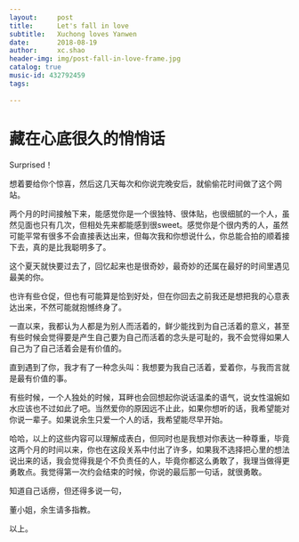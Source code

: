 ```yaml
---
layout:     post
title:      Let's fall in love 
subtitle:   Xuchong loves Yanwen
date:       2018-08-19
author:     xc.shao
header-img: img/post-fall-in-love-frame.jpg
catalog: true
music-id: 432792459
tags:
    
---
```

# 藏在心底很久的悄悄话

Surprised！

想着要给你个惊喜，然后这几天每次和你说完晚安后，就偷偷花时间做了这个网站。

两个月的时间接触下来，能感觉你是一个很独特、很体贴，也很细腻的一个人，虽然见面也只有几次，但相处先来都能感到很sweet。感觉你是个很内秀的人，虽然可能平常有很多不会直接表达出来，但每次我和你想说什么，你总能合拍的顺着接下去，真的是比我聪明多了。

这个夏天就快要过去了，回忆起来也是很奇妙，最奇妙的还属在最好的时间里遇见最美的你。

也许有些仓促，但也有可能算是恰到好处，但在你回去之前我还是想把我的心意表达出来，不然可能就抱憾终身了。

一直以来，我都认为人都是为别人而活着的，鲜少能找到为自己活着的意义，甚至有些时候会觉得要是产生自己要为自己而活着的念头是可耻的，我不会觉得如果人自己为了自己活着会是有价值的。

直到遇到了你，我才有了一种念头叫：我想要为我自己活着，爱着你，与我而言就是最有价值的事。

有些时候，一个人独处的时候，耳畔也会回想起你说话温柔的语气，说女性温婉如水应该也不过如此了吧。当然爱你的原因远不止此，如果你想听的话，我希望能对你说一辈子。如果说余生只爱一个人的话，我希望能尽早开始。

哈哈，以上的这些内容可以理解成表白，但同时也是我想对你表达一种尊重，毕竟这两个月的时间以来，你也在这段关系中付出了许多，如果我不选择把心里的想法说出来的话，我会觉得我是个不负责任的人，毕竟你都这么勇敢了，我理当做得更勇敢点。我觉得第一次约会结束的时候，你说的最后那一句话，就很勇敢。

知道自己话痨，但还得多说一句，

董小姐，余生请多指教。

以上。


